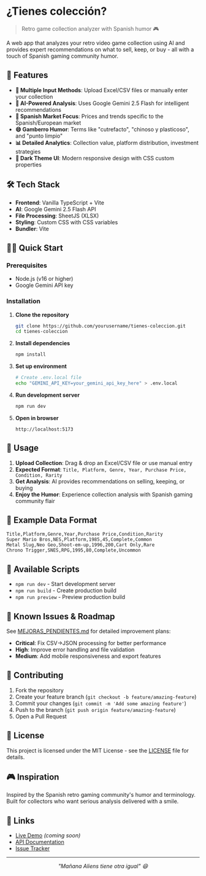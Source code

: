 # ¿Tienes colección?

> Retro game collection analyzer with Spanish humor 🎮

A web app that analyzes your retro video game collection using AI and provides expert recommendations on what to sell, keep, or buy - all with a touch of Spanish gaming community humor.

## 🚀 Features

- **📁 Multiple Input Methods**: Upload Excel/CSV files or manually enter your collection
- **🤖 AI-Powered Analysis**: Uses Google Gemini 2.5 Flash for intelligent recommendations  
- **🎯 Spanish Market Focus**: Prices and trends specific to the Spanish/European market
- **😄 Gamberro Humor**: Terms like "cutrefacto", "chinoso y plasticoso", and "punto limpio"
- **📊 Detailed Analytics**: Collection value, platform distribution, investment strategies
- **🎨 Dark Theme UI**: Modern responsive design with CSS custom properties

## 🛠️ Tech Stack

- **Frontend**: Vanilla TypeScript + Vite
- **AI**: Google Gemini 2.5 Flash API
- **File Processing**: SheetJS (XLSX)
- **Styling**: Custom CSS with CSS variables
- **Bundler**: Vite

## 🏃‍♂️ Quick Start

### Prerequisites
- Node.js (v16 or higher)
- Google Gemini API key

### Installation

1. **Clone the repository**
   ```bash
   git clone https://github.com/yourusername/tienes-coleccion.git
   cd tienes-coleccion
   ```

2. **Install dependencies**
   ```bash
   npm install
   ```

3. **Set up environment**
   ```bash
   # Create .env.local file
   echo "GEMINI_API_KEY=your_gemini_api_key_here" > .env.local
   ```

4. **Run development server**
   ```bash
   npm run dev
   ```

5. **Open in browser**
   ```
   http://localhost:5173
   ```

## 📝 Usage

1. **Upload Collection**: Drag & drop an Excel/CSV file or use manual entry
2. **Expected Format**: `Title, Platform, Genre, Year, Purchase Price, Condition, Rarity`
3. **Get Analysis**: AI provides recommendations on selling, keeping, or buying
4. **Enjoy the Humor**: Experience collection analysis with Spanish gaming community flair

## 🎯 Example Data Format

```csv
Title,Platform,Genre,Year,Purchase Price,Condition,Rarity
Super Mario Bros,NES,Platform,1985,45,Complete,Common
Metal Slug,Neo Geo,Shoot-em-up,1996,200,Cart Only,Rare
Chrono Trigger,SNES,RPG,1995,80,Complete,Uncommon
```

## 🔧 Available Scripts

- `npm run dev` - Start development server
- `npm run build` - Create production build  
- `npm run preview` - Preview production build

## 🚧 Known Issues & Roadmap

See [MEJORAS_PENDIENTES.md](MEJORAS_PENDIENTES.md) for detailed improvement plans:

- **Critical**: Fix CSV→JSON processing for better performance
- **High**: Improve error handling and file validation
- **Medium**: Add mobile responsiveness and export features

## 🤝 Contributing

1. Fork the repository
2. Create your feature branch (`git checkout -b feature/amazing-feature`)
3. Commit your changes (`git commit -m 'Add some amazing feature'`)
4. Push to the branch (`git push origin feature/amazing-feature`)
5. Open a Pull Request

## 📄 License

This project is licensed under the MIT License - see the [LICENSE](LICENSE) file for details.

## 🎮 Inspiration

Inspired by the Spanish retro gaming community's humor and terminology. Built for collectors who want serious analysis delivered with a smile.

## 🔗 Links

- [Live Demo](https://your-demo-url.com) _(coming soon)_
- [API Documentation](https://ai.google.dev/gemini-api/docs)
- [Issue Tracker](https://github.com/yourusername/tienes-coleccion/issues)

---

<div align="center">
<i>"Mañana Aliens tiene otra igual" 😄</i>
</div>